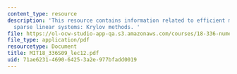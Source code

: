 ```yaml
---
content_type: resource
description: 'This resource contains information related to efficient methods for
  sparse linear systems: Krylov methods. '
file: https://ol-ocw-studio-app-qa.s3.amazonaws.com/courses/18-336-numerical-methods-for-partial-differential-equations-spring-2009/71ae6231469064253a2e977bfadd0019_MIT18_336S09_lec12.pdf
file_type: application/pdf
resourcetype: Document
title: MIT18_336S09_lec12.pdf
uid: 71ae6231-4690-6425-3a2e-977bfadd0019
---
```

